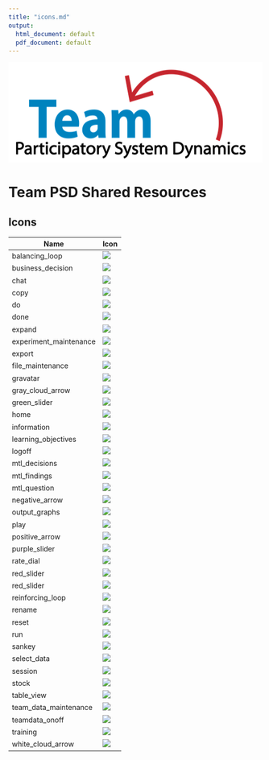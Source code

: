 ```yaml
---
title: "icons.md"
output:
  html_document: default
  pdf_document: default
---
```

<img src = "https://github.com/lzim/teampsd/blob/teampsd_style/teampsd_logo/team_psd_logo_sm.png"
     height = "200" width = "600">  

# Team PSD Shared Resources

## Icons  

**Name** | **Icon**  
--- | ---
balancing_loop | <img src = "https://github.com/lzim/teampsd/sdp_2018_11_21/resources/icons/balancing_loop.png">
business_decision | <img src = "https://github.com/lzim/teampsd/sdp_2018_11_21/resources/icons/business_decision.png">
chat | <img src = "https://github.com/lzim/teampsd/sdp_2018_11_21/resources/icons/chat.png">
copy | <img src = "https://github.com/lzim/teampsd/sdp_2018_11_21/resources/icons/copy.png">
do | <img src = "https://github.com/lzim/teampsd/sdp_2018_11_21/resources/icons/do.png">
done | <img src = "https://github.com/lzim/teampsd/sdp_2018_11_21/resources/icons/done.png">
expand | <img src = "https://github.com/lzim/teampsd/sdp_2018_11_21/resources/icons/expand.png">
experiment_maintenance | <img src = "https://github.com/lzim/teampsd/sdp_2018_11_21/resources/icons/experiment_maintenance.png">
export | <img src = "https://github.com/lzim/teampsd/sdp_2018_11_21/resources/icons/export.png">
file_maintenance | <img src = "https://github.com/lzim/teampsd/sdp_2018_11_21/resources/icons/file_maintenance.png">
gravatar | <img src = "https://github.com/lzim/teampsd/sdp_2018_11_21/resources/icons/gravatar.png">
gray_cloud_arrow | <img src = "https://github.com/lzim/teampsd/sdp_2018_11_21/resources/icons/gray_cloud_arrow.png">
green_slider | <img src = "https://github.com/lzim/teampsd/sdp_2018_11_21/resources/icons/green_slider.png">
home | <img src = "https://github.com/lzim/teampsd/sdp_2018_11_21/resources/icons/home.png">
information | <img src = "https://github.com/lzim/teampsd/sdp_2018_11_21/resources/icons/information.png">
learning_objectives | <img src = "https://github.com/lzim/teampsd/sdp_2018_11_21/resources/icons/learning_objectives.png">
logoff | <img src = "https://github.com/lzim/teampsd/sdp_2018_11_21/resources/icons/logoff.png">
mtl_decisions | <img src = "https://github.com/lzim/teampsd/sdp_2018_11_21/resources/icons/mtl_decisions.png">
mtl_findings | <img src = "https://github.com/lzim/teampsd/sdp_2018_11_21/resources/icons/mtl_findings.png">
mtl_question | <img src = "https://github.com/lzim/teampsd/sdp_2018_11_21/resources/icons/mtl_question.png">
negative_arrow | <img src = "https://github.com/lzim/teampsd/sdp_2018_11_21/resources/icons/negative_arrow.png">
output_graphs | <img src = "https://github.com/lzim/teampsd/sdp_2018_11_21/resources/icons/output_graphs.png">
play | <img src = "https://github.com/lzim/teampsd/sdp_2018_11_21/resources/icons/play.png">
positive_arrow | <img src = "https://github.com/lzim/teampsd/sdp_2018_11_21/resources/icons/positive_arrow.png">
purple_slider | <img src = "https://github.com/lzim/teampsd/sdp_2018_11_21/resources/icons/purple_slider.png">
rate_dial | <img src = "https://github.com/lzim/teampsd/sdp_2018_11_21/resources/icons/rate_dial.png">
red_slider | <img src = "https://github.com/lzim/teampsd/sdp_2018_11_21/resources/icons/red_slider_experiment.png">
red_slider | <img src = "https://github.com/lzim/teampsd/sdp_2018_11_21/resources/icons/red_slider.png">
reinforcing_loop | <img src = "https://github.com/lzim/teampsd/sdp_2018_11_21/resources/icons/reinforcing_loop.png">
rename | <img src = "https://github.com/lzim/teampsd/sdp_2018_11_21/resources/icons/rename.png">
reset | <img src = "https://github.com/lzim/teampsd/sdp_2018_11_21/resources/icons/reset.png">
run | <img src = "https://github.com/lzim/teampsd/sdp_2018_11_21/resources/icons/run.png">
sankey | <img src = "https://github.com/lzim/teampsd/sdp_2018_11_21/resources/icons/sankey.png">
select_data | <img src = "https://github.com/lzim/teampsd/sdp_2018_11_21/resources/icons/select_data.png">
session | <img src = "https://github.com/lzim/teampsd/sdp_2018_11_21/resources/icons/session.png"> 
stock | <img src = "https://github.com/lzim/teampsd/sdp_2018_11_21/resources/icons/stock.png">
table_view | <img src = "https://github.com/lzim/teampsd/sdp_2018_11_21/resources/icons/table_view.png">
team_data_maintenance | <img src = "https://github.com/lzim/teampsd/sdp_2018_11_21/resources/icons/team_data_maintenance.png">
teamdata_onoff | <img src = "https://github.com/lzim/teampsd/sdp_2018_11_21/resources/icons/teamdata_onoff.png">
training | <img src = "https://github.com/lzim/teampsd/sdp_2018_11_21/resources/icons/training.png">
white_cloud_arrow | <img src = "https://github.com/lzim/teampsd/sdp_2018_11_21/resources/icons/white_cloud_arrow.png">

